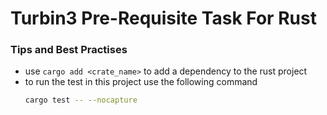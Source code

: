 # Turbin3 Pre-Requisite Task For Rust


### Tips and Best Practises
- use ```cargo add <crate_name>``` to add a dependency to the rust project
- to run the test in this project use the following command
  ```bash
  cargo test -- --nocapture
  ```